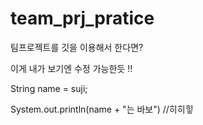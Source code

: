 # team_prj_pratice

팀프로젝트를 깃을 이용해서 한다면?


이게 내가 보기엔 수정 가능한듯 !!

String name = suji;

System.out.println(name + "는 바보")
//히히힣
